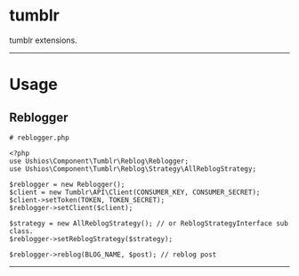 tumblr
======

tumblr extensions.

---

# Usage

## Reblogger

    # reblogger.php
    
    <?php
    use Ushios\Component\Tumblr\Reblog\Reblogger;
    use Ushios\Component\Tumblr\Reblog\Strategy\AllReblogStrategy;
    
    $reblogger = new Reblogger();
    $client = new Tumblr\API\Client(CONSUMER_KEY, CONSUMER_SECRET);
    $client->setToken(TOKEN, TOKEN_SECRET);
    $reblogger->setClient($client);
    
    $strategy = new AllReblogStrategy(); // or ReblogStrategyInterface sub class.
    $reblogger->setReblogStrategy($strategy);
    
    $reblogger->reblog(BLOG_NAME, $post); // reblog post

---